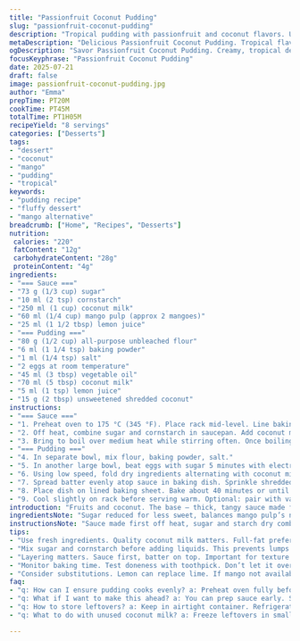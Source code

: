 ```yaml
---
title: "Passionfruit Coconut Pudding"
slug: "passionfruit-coconut-pudding"
description: "Tropical pudding with passionfruit and coconut flavors. Uses coconut milk as dairy substitute. Includes a tangy sauce with lime juice and fruit pulp. Baked soft cake resting on a fruit-based sauce. Coconut flakes sprinkled on top. Egg-based batter, lightly sweetened, with baking powder for rise. Sauced with thickened coconut milk, passionfruit pulp, and lime. Citrus and tropical balance. Can be served with vanilla ice cream. Free of nuts and lactose. Modified ingredient amounts and baking time for texture variation. Mango pulp and lemon juice swapped in for twist."
metaDescription: "Delicious Passionfruit Coconut Pudding. Tropical flavors unite. Dairy-free option with coconut milk. Perfect dessert for any occasion."
ogDescription: "Savor Passionfruit Coconut Pudding. Creamy, tropical dessert. Ideal treat for gathering. Easy to make, yet impressive."
focusKeyphrase: "Passionfruit Coconut Pudding"
date: 2025-07-21
draft: false
image: passionfruit-coconut-pudding.jpg
author: "Emma"
prepTime: PT20M
cookTime: PT45M
totalTime: PT1H05M
recipeYield: "8 servings"
categories: ["Desserts"]
tags:
- "dessert"
- "coconut"
- "mango"
- "pudding"
- "tropical"
keywords:
- "pudding recipe"
- "fluffy dessert"
- "mango alternative"
breadcrumb: ["Home", "Recipes", "Desserts"]
nutrition: 
 calories: "220"
 fatContent: "12g"
 carbohydrateContent: "28g"
 proteinContent: "4g"
ingredients:
- "=== Sauce ==="
- "73 g (1/3 cup) sugar"
- "10 ml (2 tsp) cornstarch"
- "250 ml (1 cup) coconut milk"
- "60 ml (1/4 cup) mango pulp (approx 2 mangoes)"
- "25 ml (1 1/2 tbsp) lemon juice"
- "=== Pudding ==="
- "80 g (1/2 cup) all-purpose unbleached flour"
- "6 ml (1 1/4 tsp) baking powder"
- "1 ml (1/4 tsp) salt"
- "2 eggs at room temperature"
- "45 ml (3 tbsp) vegetable oil"
- "70 ml (5 tbsp) coconut milk"
- "5 ml (1 tsp) lemon juice"
- "15 g (2 tbsp) unsweetened shredded coconut"
instructions:
- "=== Sauce ==="
- "1. Preheat oven to 175 °C (345 °F). Place rack mid-level. Line baking sheet with silicone mat or parchment."
- "2. Off heat, combine sugar and cornstarch in saucepan. Add coconut milk, mango pulp, and lemon juice. Whisk well."
- "3. Bring to boil over medium heat while stirring often. Once boiling, simmer 1 minute until thickened. Pour sauce into 20 cm (8 inch) square baking dish. Set aside."
- "=== Pudding ==="
- "4. In separate bowl, mix flour, baking powder, salt."
- "5. In another large bowl, beat eggs with sugar 5 minutes with electric mixer until pale, tripled volume, ribbon forms. Stream in oil slowly while mixing."
- "6. Using low speed, fold dry ingredients alternating with coconut milk and lemon juice. Mix until uniform batter forms."
- "7. Spread batter evenly atop sauce in baking dish. Sprinkle shredded coconut over top."
- "8. Place dish on lined baking sheet. Bake about 40 minutes or until toothpick inserted centers clean."
- "9. Cool slightly on rack before serving warm. Optional: pair with vanilla ice cream."
introduction: "Fruits and coconut. The base — thick, tangy sauce made from coconut milk and tropical pulps. Switched passionfruit with mango for sweetness and new depth. Citrus cuts through. Pudding’s light, egg-rich, hints of coconut inside. Lifting softly with baking powder, not heavy. Mixing lemon instead of lime, acidic punch remains balanced. Coconut flakes toast on the surface while baking, smells fragrant. Use electric mixer for the eggs, whipping air in, makes crumb light. Serve warm. Get spoons ready. Ice cream optional but recommended. Take simple ingredients, rearranged. Squeeze fresh lemon juice—freshness."
ingredientsNote: "Sugar reduced for less sweet, balances mango pulp’s natural sweetness. Cornstarch quantity cut slightly for less gel stiffness, just enough to thicken. Mango pulp replaces passionfruit paste, smoother texture but equally tropical. Lemon juice swapped for lime for subtle tart difference. Flour quantity lowered; oil trimmed to keep pudding tender but not oily. Coconut milk used liberally in both parts for creamy dairy-free richness, important to buy full fat for best mouthfeel. Eggs at room temp whip better, aerate batter for final fluff. Coconut flakes added post-batter, not mixed in, for contrast and toasted aroma after baking. Parchment or silicone mat recommended on baking sheet to catch drips, easy cleanup."
instructionsNote: "Sauce made first off heat, sugar and starch dry combined to prevent lumps. Slow heat brings gentle boil, constant stirring needed not to burn or stick. Pour sauce immediately into dish for pudding batter on top — layering is important here. Baking dish size exact, ensure consistency in soak and baking time. Batter dry mix to egg mix slow fold keeps air bubbles intact, crucial for cake rise. Baking time bumped to 40 minutes from 35 to accommodate thicker batter, test doneness with toothpick carefully. Let pudding rest a bit before slicing; too hot, sauce might be unstable. Immediate serving encouraged but can be reheated gently. Vanilla ice cream recommended but not mandatory — pudding stands alone with fruit punch. Keep oven temperature steady, no drafts, for even baking."
tips:
- "Use fresh ingredients. Quality coconut milk matters. Full-fat preferred for richness. If using mango, ripe fruit gives better taste. Room temperature eggs whip better. This improves pudding texture."
- "Mix sugar and cornstarch before adding liquids. This prevents lumps. Cook sauce gently to avoid burning. Stir often. Pay attention to heat level. Pour sauce quickly into baking dish."
- "Layering matters. Sauce first, batter on top. Important for texture contrast. Pudding rises, sauce remains soft. Keep oven steady. Avoid drafts during baking. Use thermometer if unsure."
- "Monitor baking time. Test doneness with toothpick. Don’t let it overbake. Rest pudding before serving. Slices might be unstable right away. Warm is best for flavor."
- "Consider substitutions. Lemon can replace lime. If mango not available, use other fruit purees like peach. The texture might vary but still delicious. Customize to taste."
faq:
- "q: How can I ensure pudding cooks evenly? a: Preheat oven fully before use. Place rack mid-level. Avoid opening oven door frequently. This drops temperature."
- "q: What if I want to make this ahead? a: You can prep sauce early. Store separately. Combine before baking. Pudding is best fresh but can be reheated gently."
- "q: How to store leftovers? a: Keep in airtight container. Refrigerate for 2-3 days. After that, texture may change. Reheat in microwave to warm."
- "q: What to do with unused coconut milk? a: Freeze leftovers in small portions. Use in smoothies or curries later. Coconut works well in various dishes."

---
```

